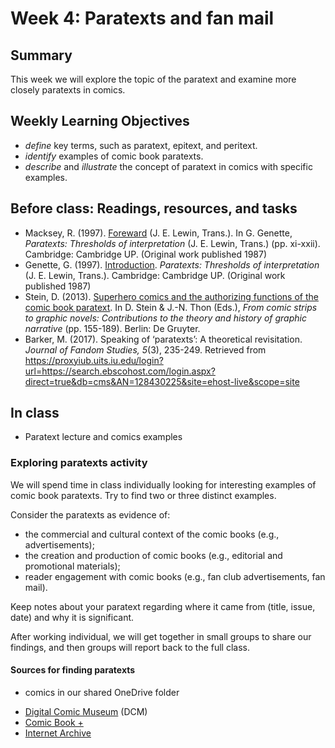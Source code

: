 # Week 4: Paratexts and fan mail

## Summary
This week we will explore the topic of the paratext and examine more closely paratexts in comics.

## Weekly Learning Objectives
- *define* key terms, such as paratext, epitext, and peritext.
- *identify* examples of comic book paratexts.
- *describe* and *illustrate* the concept of paratext in comics with specific examples.

## Before class: Readings, resources, and tasks
-  Macksey, R. (1997). [Foreward](https://iu.instructure.com/files/149239421/download?download_frd=1) (J. E. Lewin, Trans.). In G. Genette, *Paratexts: Thresholds of interpretation* (J. E. Lewin, Trans.) (pp. xi-xxii). Cambridge: Cambridge UP. (Original work published 1987)
- Genette, G. (1997). [Introduction](https://iu.instructure.com/files/149239421/download?download_frd=1). *Paratexts: Thresholds of interpretation* (J. E. Lewin, Trans.). Cambridge: Cambridge UP. (Original work published 1987)
- Stein, D. (2013). [Superhero comics and the authorizing functions of the comic book paratext](https://iu.instructure.com/files/149239422/download?download_frd=1). In D. Stein & J.-N. Thon (Eds.), *From comic strips to graphic novels: Contributions to the theory and history of graphic narrative* (pp. 155-189). Berlin: De Gruyter.
- Barker, M. (2017). Speaking of ‘paratexts’: A theoretical revisitation. *Journal of Fandom Studies, 5*(3), 235-249. Retrieved from <https://proxyiub.uits.iu.edu/login?url=https://search.ebscohost.com/login.aspx?direct=true&db=cms&AN=128430225&site=ehost-live&scope=site>

## In class

- Paratext lecture and comics examples

### Exploring paratexts activity

We will spend time in class individually looking for interesting examples of comic book paratexts. Try to find two or three distinct examples. 

Consider the paratexts as evidence of:

- the commercial and cultural context of the comic books (e.g., advertisements);
- the creation and production of comic books (e.g., editorial and promotional materials);
- reader engagement with comic books (e.g., fan club advertisements, fan mail).

Keep notes about your paratext regarding where it came from (title, issue, date) and why it is significant.

After working individual, we will get together in small groups to share our findings, and then groups will report back to the full class.

#### Sources for finding paratexts
- comics in our shared OneDrive folder
* [Digital Comic Museum](http://digitalcomicmuseum.com/) (DCM)
* [Comic Book +](https://comicbookplus.com)
* [Internet Archive](http://archive.org)


